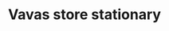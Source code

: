 ---
title: "Vavas store  stationary"
url: /thiruvananthapuram/vavas-store-stationary/
shop: Schreibwaren
---